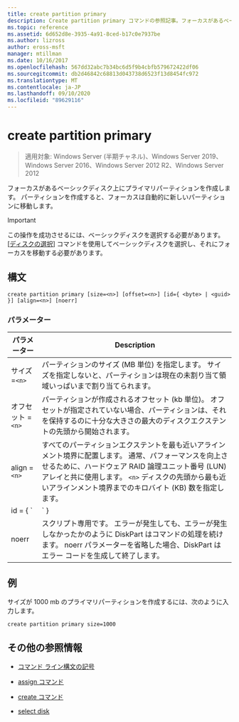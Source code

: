 ```yaml
---
title: create partition primary
description: Create partition primary コマンドの参照記事。フォーカスがあるベーシックディスク上にプライマリパーティションを作成します。
ms.topic: reference
ms.assetid: 6d652d8e-3935-4a91-8ced-b17c0e7937be
ms.author: lizross
author: eross-msft
manager: mtillman
ms.date: 10/16/2017
ms.openlocfilehash: 567dd32abc7b34bc6d5f9b4cbfb579672422df06
ms.sourcegitcommit: db2d46842c68813d043738d6523f13d8454fc972
ms.translationtype: MT
ms.contentlocale: ja-JP
ms.lasthandoff: 09/10/2020
ms.locfileid: "89629116"
---
```

# <a name="create-partition-primary"></a>create partition primary

> 適用対象: Windows Server (半期チャネル)、Windows Server 2019、Windows Server 2016、Windows Server 2012 R2、Windows Server 2012

フォーカスがあるベーシックディスク上にプライマリパーティションを作成します。 パーティションを作成すると、フォーカスは自動的に新しいパーティションに移動します。

> [!IMPORTANT]
> この操作を成功させるには、ベーシックディスクを選択する必要があります。 [[ディスクの選択](select-disk.md)] コマンドを使用してベーシックディスクを選択し、それにフォーカスを移動する必要があります。

## <a name="syntax"></a>構文

```
create partition primary [size=<n>] [offset=<n>] [id={ <byte> | <guid> }] [align=<n>] [noerr]
```

### <a name="parameters"></a>パラメーター

| パラメーター | Description |
| --------- | ----------- |
| サイズ =`<n>` | パーティションのサイズ (MB 単位) を指定します。 サイズを指定しないと、パーティションは現在の未割り当て領域いっぱいまで割り当てられます。 |
| オフセット =`<n>` | パーティションが作成されるオフセット (kb 単位)。 オフセットが指定されていない場合、パーティションは、それを保持するのに十分な大きさの最大のディスクエクステントの先頭から開始されます。 |
| align =`<n>` | すべてのパーティションエクステントを最も近いアラインメント境界に配置します。 通常、パフォーマンスを向上させるために、ハードウェア RAID 論理ユニット番号 (LUN) アレイと共に使用します。 `<n>` ディスクの先頭から最も近いアラインメント境界までのキロバイト (KB) 数を指定します。 |
| id = { `<byte>  | <guid>` } | パーティションの種類を指定します。 このパラメーターは、相手先ブランド供給の製造元 (OEM) のみを対象としています。 このパラメーターでは、任意のパーティションの種類のバイトまたは GUID を指定できます。 DiskPart は、16進形式または GUID のバイトであることを除いて、パーティションの種類が有効かどうかをチェックしません。 **注意:** このパラメーターを使用してパーティションを作成すると、コンピューターが失敗するか、起動できなくなる可能性があります。 OEM または gpt ディスクの使用経験がある IT プロフェッショナルでない限り、このパラメーターを使用して gpt ディスクにパーティションを作成しないでください。 代わりに、gpt ディスク上にプライマリパーティションを作成するには、常に [create partition efi](create-partition-efi.md) コマンドを使用して efi システムパーティションを作成し、 [create partition msr](create-partition-msr.md) コマンドを使用して Microsoft 予約パーティションを作成し、 [パーティションプライマリ](create-partition-primary.md)を作成し `id={ <byte>  | <guid>` ます。<p>**マスターブートレコード (MBR) ディスクの**場合、パーティションには、16進形式のパーティションの種類のバイトを指定する必要があります。 このパラメーターが指定されていない場合、コマンドは `0x06` 、ファイルシステムがインストールされていないことを指定する型のパーティションを作成します。 たとえば、次のようになります。<ul><li>**LDM データパーティション:** 0x42</li><li>**復旧パーティション:** 0x27</li><li>認識された**OEM パーティション:** 0x12、0X84、0Xde、0Xfe、0xde</li></ul><p>**Guid パーティションテーブル (gpt) ディスクの**場合、作成するパーティションのパーティションの種類の guid を指定できます。 認識された Guid は次のとおりです。<ul><li>**EFI システムパーティション:** c12a7328-f81f-11d2-ba4b-00a0c93ec93b</li><li>**Microsoft 予約パーティション:** e3c9e316-0b5c-4db8-817d-f92df00215ae</li><li>**基本データパーティション:** ebd0a0a2-b9e5-4433-87c0-68b6b72699c7</li><li>**LDM メタデータパーティション (ダイナミックディスク):** 5808c8aa-7e8f-42e0-85d2-e1e90434cfb3</li><li>**LDM データパーティション (ダイナミックディスク):** af9b60a0-1431-4f62-bc68-3311714a69ad</li><li>**復旧パーティション:** de94bba4-06d1-4d40-a16a-bfd50179d6ac<p>このパラメーターが gpt ディスクに指定されていない場合は、基本的なデータパーティションが作成されます。</li></ul> |
| noerr | スクリプト専用です。 エラーが発生しても、エラーが発生しなかったかのように DiskPart はコマンドの処理を続けます。 noerr パラメーターを省略した場合、DiskPart はエラー コードを生成して終了します。 |

## <a name="examples"></a>例

サイズが 1000 mb のプライマリパーティションを作成するには、次のように入力します。

```
create partition primary size=1000
```

## <a name="additional-references"></a>その他の参照情報

- [コマンド ライン構文の記号](command-line-syntax-key.md)

- [assign コマンド](assign.md)

- [create コマンド](create.md)

- [select disk](select-disk.md)

